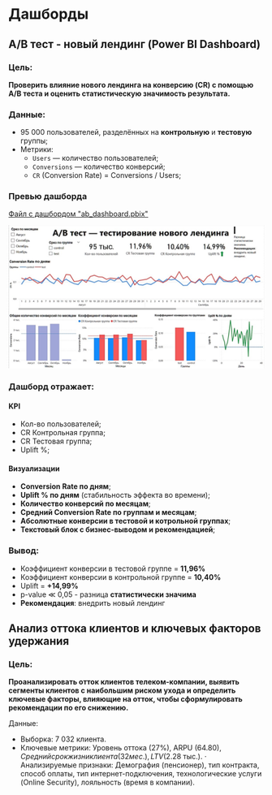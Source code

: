 # Дашборды
## A/B тест - новый лендинг (Power BI Dashboard)

### Цель: 
**Проверить влияние нового лендинга на конверсию (CR) с помощью A/B теста и оценить статистическую значимость результата.**

### Данные:
- 95 000 пользователей, разделённых на **контрольную** и **тестовую** группы;
- Метрики:
  - `Users` — количество пользователей;
  - `Conversions` — количество конверсий;
  - `CR` (Conversion Rate) = Conversions / Users;
  
###  Превью дашборда
[Файл с дашбордом "ab_dashboard.pbix"](https://github.com/sasergeevna/dashboards.github.io/blob/main/ab_dashboard.pbix)

![Главный экран дашборда](ab_screen.jpg) 

### Дашборд отражает:

#### KPI
- Кол-во пользователей;  
- CR Контрольная группа;  
- CR Тестовая группа;  
- Uplift %;

#### Визуализации
- **Conversion Rate по дням**;
- **Uplift % по дням** (стабильность эффекта во времени);  
- **Количество конверсий по месяцам**;  
- **Средний Conversion Rate по группам и месяцам**;
- **Абсолютные конверсии в тестовой и котрольной группах**;  
- **Текстовый блок с бизнес-выводом и рекомендацией**;  

### Вывод:
- Коэффициент конверсии в тестовой группе = **11,96%**  
- Коэффициент конверсии в контрольной группе = **10,40%**  
- Uplift = **+14,99%**  
- p-value ≪ 0,05 - разница **статистически значима**  
- **Рекомендация**: внедрить новый лендинг  

## Анализ оттока клиентов и ключевых факторов удержания

### Цель: 
**Проанализировать отток клиентов телеком-компании, выявить сегменты клиентов с наибольшим риском ухода и определить ключевые факторы, влияющие на отток, чтобы сформулировать рекомендации по его снижению.**

Данные:

- Выборка: 7 032 клиента.
- Ключевые метрики: Уровень оттока (27%), ARPU ($64.80), Средний срок жизни клиента (32 мес.), LTV ($2.28 тыс.).
· Анализируемые признаки: Демография (пенсионер), тип контракта, способ оплаты, тип интернет-подключения, технологические услуги (Online Security), лояльность (время в компании).

